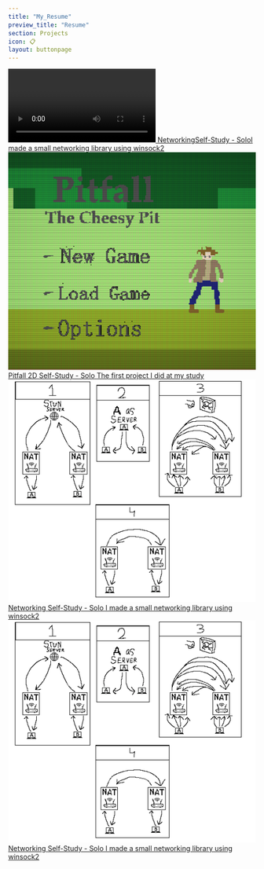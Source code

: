 ```yaml
---
title: "My_Resume"
preview_title: "Resume"
section: Projects
icon: 📋
layout: buttonpage
---
```


<body class="{{ page.title }}">

<a href="Projects/Networking.html" class="page-info-button" data-type="Self-Study - Solo">
    <video>
        <source src="/assets/media/NetworkingDiaDenstra.mp4" type="video/mp4">
        <img src="/assets/media/DiaDenstraPoster.png" alt="Image1">
    </video>
<span class="title">Networking</span><span class="type">Self-Study - Solo</span><span class="description">I made a small networking library using winsock2</span></a>

<a href="Projects/Pitfall2D.html" class="page-info-button" data-type="School - Solo">
<img src="/assets/media/Pitfall2D/Title.png" alt="Image1">
<span class="title">Pitfall 2D</span>
<span class="type">Self-Study - Solo</span>
<span class="description">The first project I did at my study</span>
</a>

<a href="Blogs/Blog.html" class="page-info-button" data-type="School - Team">
<img src="/assets/media/Connecting.png" alt="Image1">
<span class="title">Networking</span>
<span class="type">Self-Study - Solo</span>
<span class="description">I made a small networking library using winsock2</span>
</a>

<a href="Blogs/Blog.html" class="page-info-button" data-type="Self-Study - Team">
<img src="/assets/media/Connecting.png" alt="Image1">
<span class="title">Networking</span>
<span class="type">Self-Study - Solo</span>
<span class="description">I made a small networking library using winsock2</span>
</a>